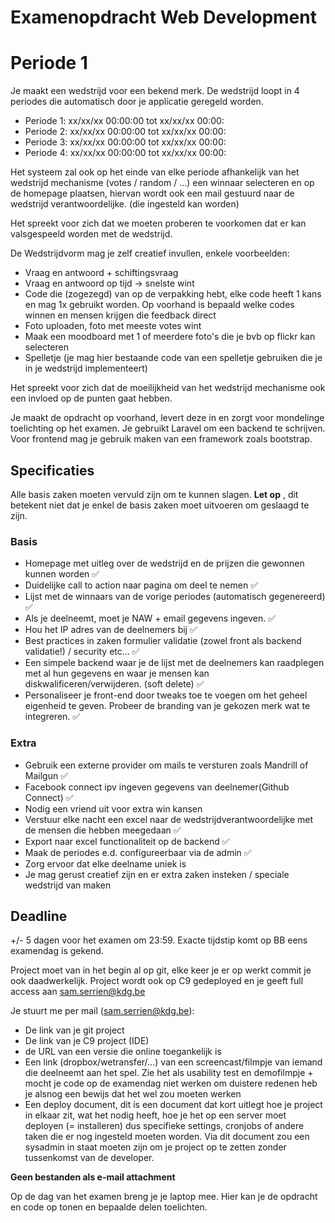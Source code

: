 # Examenopdracht Web Development

# Periode 1

Je maakt een wedstrijd voor een bekend merk. De wedstrijd loopt in 4
periodes die automatisch door je applicatie geregeld worden.

- Periode 1: xx/xx/xx 00:00:00 tot xx/xx/xx 00:00:
- Periode 2: xx/xx/xx 00:00:00 tot xx/xx/xx 00:00:
- Periode 3: xx/xx/xx 00:00:00 tot xx/xx/xx 00:00:
- Periode 4: xx/xx/xx 00:00:00 tot xx/xx/xx 00:00:

Het systeem zal ook op het einde van elke periode afhankelijk van het
wedstrijd mechanisme (votes / random / ...) een winnaar selecteren en
op de homepage plaatsen, hiervan wordt ook een mail gestuurd naar de
wedstrijd verantwoordelijke. (die ingesteld kan worden)

Het spreekt voor zich dat we moeten proberen te voorkomen dat er kan
valsgespeeld worden met de wedstrijd.

De Wedstrijdvorm mag je zelf creatief invullen, enkele voorbeelden:

- Vraag en antwoord + schiftingsvraag
- Vraag en antwoord op tijd -> snelste wint
- Code die (zogezegd) van op de verpakking hebt, elke code heeft 1
kans en mag 1x gebruikt worden. Op voorhand is bepaald welke
codes winnen en mensen krijgen die feedback direct
- Foto uploaden, foto met meeste votes wint
- Maak een moodboard met 1 of meerdere foto's die je bvb op flickr
kan selecteren
- Spelletje (je mag hier bestaande code van een spelletje gebruiken
die je in je wedstrijd implementeert)

Het spreekt voor zich dat de moeilijkheid van het wedstrijd mechanisme
ook een invloed op de punten gaat hebben.


Je maakt de opdracht op voorhand, levert deze in en zorgt voor
mondelinge toelichting op het examen. Je gebruikt Laravel om een
backend te schrijven. Voor frontend mag je gebruik maken van een
framework zoals bootstrap.

## Specificaties

Alle basis zaken moeten vervuld zijn om te kunnen slagen. **Let op** , dit
betekent niet dat je enkel de basis zaken moet uitvoeren om geslaagd te
zijn.

### Basis

- Homepage met uitleg over de wedstrijd en de prijzen die
gewonnen kunnen worden :white_check_mark:
- Duidelijke call to action naar pagina om deel te nemen :white_check_mark:
- Lijst met de winnaars van de vorige periodes (automatisch
gegenereerd) :white_check_mark:
- Als je deelneemt, moet je NAW + email gegevens ingeven. :white_check_mark:
- Hou het IP adres van de deelnemers bij :white_check_mark:
- Best practices in zaken formulier validatie (zowel front als backend
validatie!) / security etc... :white_check_mark:
- Een simpele backend waar je de lijst met de deelnemers kan
raadplegen met al hun gegevens en waar je mensen kan
diskwalificeren/verwijderen. (soft delete) :white_check_mark:
- Personaliseer je front-end door tweaks toe te voegen om het
geheel eigenheid te geven. Probeer de branding van je gekozen
merk wat te integreren. :white_check_mark:
### Extra

- Gebruik een externe provider om mails te versturen zoals Mandrill
of Mailgun :white_check_mark:
- Facebook connect ipv ingeven gegevens van deelnemer(Github Connect) :white_check_mark:
- Nodig een vriend uit voor extra win kansen
- Verstuur elke nacht een excel naar de wedstrijdverantwoordelijke
met de mensen die hebben meegedaan :white_check_mark:
- Export naar excel functionaliteit op de backend :white_check_mark:
- Maak de periodes e.d. configureerbaar via de admin :white_check_mark:
- Zorg ervoor dat elke deelname uniek is
- Je mag gerust creatief zijn en er extra zaken insteken / speciale
wedstrijd van maken

## Deadline

+/- 5 dagen voor het examen om 23:59. Exacte tijdstip komt op BB eens
examendag is gekend.

Project moet van in het begin al op git, elke keer je er op werkt
commit je ook daadwerkelijk.
Project wordt ook op C9 gedeployed en je geeft full access aan
sam.serrien@kdg.be

Je stuurt me per mail (sam.serrien@kdg.be):
- De link van je git project
- De link van je C9 project (IDE)
- de URL van een versie die online toegankelijk is
- Een link (dropbox/wetransfer/...) van een screencast/filmpje van
iemand die deelneemt aan het spel. Zie het als usability test en
demofilmpje + mocht je code op de examendag niet werken om
duistere redenen heb je alsnog een bewijs dat het wel zou moeten
werken
- Een deploy document, dit is een document dat kort uitlegt hoe je
project in elkaar zit, wat het nodig heeft, hoe je het op een server
moet deployen (= installeren) dus specifieke settings, cronjobs of
andere taken die er nog ingesteld moeten worden. Via dit
document zou een sysadmin in staat moeten zijn om je project op
te zetten zonder tussenkomst van de developer.

**Geen bestanden als e-mail attachment**

Op de dag van het examen breng je je laptop mee. Hier kan je de
opdracht en code op tonen en bepaalde delen toelichten.


